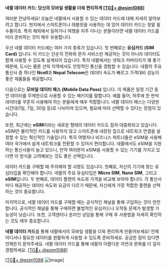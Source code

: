 **네팔 데이터 카드: 당신의 모바일 생활을 더욱 편리하게 [[TG💪+ @esim1088](https://t.me/s/esim1088)]**

여러분 안녕하세요! 오늘은 네팔에서 사용할 수 있는 데이터 카드에 대해 자세히 알아보려고 합니다. 현지에서 스마트폰이나 태블릿을 사용하는 데 있어 데이터 카드는 정말 필수품이죠. 특히 해외에서 일하거나 여행을 자주 다니는 분들이라면 네팔 데이터 카드를 미리 준비하는 것이 매우 유용합니다.

우선 네팔 데이터 카드에는 여러 가지 종류가 있습니다. 첫 번째로는 **유심카드 (SIM Card)** 입니다. 이 카드는 단순히 전화와 문자 서비스만 제공하는 것이 아니라 데이터도 함께 사용할 수 있도록 설계되어 있습니다. 특히 네팔에서는 넷워크 커버리지가 꽤 좋기 때문에, 도시는 물론 산악 지역에서도 안정적인 통신을 경험할 수 있습니다. 네팔의 주요 통신사 중 하나인 **Ncell**과 **Nepal Telecom**은 데이터 속도가 빠르고 가격대비 성능이 좋은 제품들을 제공합니다.

다음으로는 **모바일 데이터 패스 (Mobile Data Pass)** 입니다. 이 제품은 일정 기간 동안 데이터를 무제한으로 사용할 수 있는 패키지를 말합니다. 예를 들어, 하루에 한 번씩 데이터를 꾸준히 사용해야 하는 분들에게 매우 적합합니다. 네팔 데이터 패스는 다양한 시간대(1일, 7일, 30일 등)로 나뉘어져 있으며, 필요에 따라 선택할 수 있다는 장점이 있습니다.

또한, 최근에는 **eSIM**이라는 새로운 형태의 데이터 카드도 점차 대중화되고 있습니다. eSIM은 물리적인 카드를 사용하지 않고 스마트폰에 내장된 칩으로 네트워크 연결을 설정할 수 있는 혁신적인 기술입니다. 특히 여행자나 비즈니스 파트너들은 eSIM을 사용해 여러 국가에서 쉽게 네트워크를 전환할 수 있어서 편리합니다. 네팔에서도 eSIM을 지원하는 통신사들이 늘고 있으니, 만약 여러분이 eSIM을 사용할 수 있는 기기를 가지고 있다면 이 방식을 고려해보는 것도 좋은 선택입니다.

데이터 카드를 구매할 때 주의해야 할 사항도 있습니다. 첫째로, 자신의 기기에 맞는 유심타입을 확인해야 합니다. 네팔의 주요 유심타입은 **Micro SIM**, **Nano SIM**, 그리고 **eSIM**입니다. 두 번째로, 데이터 플랜의 속도와 가격을 비교해 보아야 합니다. 각 통신사마다 제공하는 데이터 속도와 요금이 다르기 때문에, 자신에게 가장 적합한 플랜을 선택하는 것이 중요합니다.

마지막으로, 네팔 데이터 카드를 구매할 때는 공식적인 채널을 통해 구입하는 것이 안전합니다. 공식적인 채널을 통해 구매하면 불법적인 유심카드나 오작동 문제가 발생할 가능성이 낮습니다. 또한, 고객센터나 온라인 상담을 통해 구매 후 사용법을 자세히 확인하는 것도 매우 중요합니다.

**네팔 데이터 카드**를 통해 네팔에서의 모바일 생활을 더욱 편리하게 만들어보세요! 언제 어디서나 필요한 데이터를 원활하게 사용할 수 있도록 준비하세요. 궁금한 점이 있다면 언제든지 문의주세요. 네팔 데이터 카드를 통해 네팔의 아름다운 자연과 문화를 더 깊이 경험하세요. [[TG💪+ @esim1088](https://t.me/s/esim1088)]

[[TG💪+ @esim1088](https://t.me/s/esim1088) ![Image](https://i.postimg.cc/Y0z9fWf4/image.png)]
